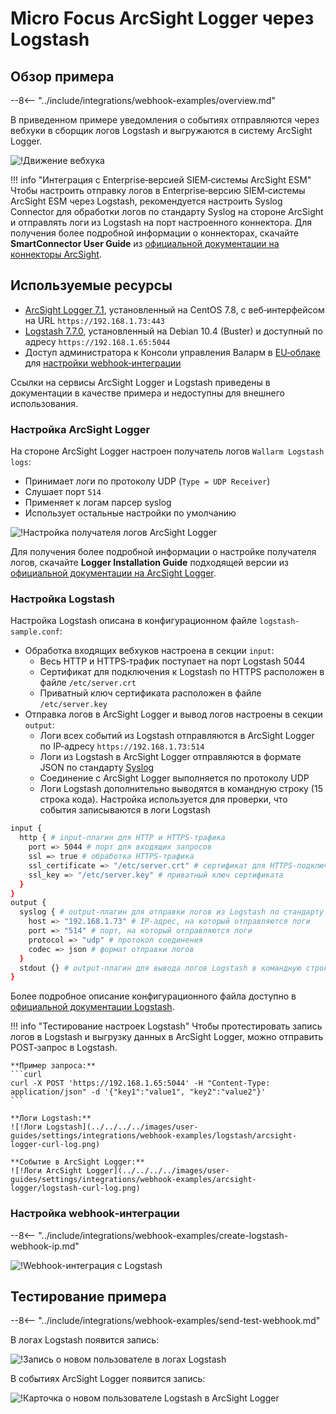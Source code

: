 # Micro Focus ArcSight Logger через Logstash

## Обзор примера

--8<-- "../include/integrations/webhook-examples/overview.md"

В приведенном примере уведомления о событиях отправляются через вебхуки в сборщик логов Logstash и выгружаются в систему ArcSight Logger.

![!Движение вебхука](../../../../images/user-guides/settings/integrations/webhook-examples/logstash/arcsight-logger-scheme.png)

!!! info "Интеграция с Enterprise‑версией SIEM‑системы ArcSight ESM"
    Чтобы настроить отправку логов в Enterprise‑версию SIEM‑системы ArcSight ESM через Logstash, рекомендуется настроить Syslog Connector для обработки логов по стандарту Syslog на стороне ArcSight и отправлять логи из Logstash на порт настроенного коннектора. Для получения более подробной информации о коннекторах, скачайте **SmartConnector User Guide** из [официальной документации на коннекторы ArcSight](https://community.microfocus.com/t5/ArcSight-Connectors/ct-p/ConnectorsDocs).

## Используемые ресурсы

* [ArcSight Logger 7.1](#настройка-arcsight-logger), установленный на CentOS 7.8, с веб‑интерфейсом на URL `https://192.168.1.73:443`
* [Logstash 7.7.0](#настройка-logstash), установленный на Debian 10.4 (Buster) и доступный по адресу `https://192.168.1.65:5044`
* Доступ администратора к Консоли управления Валарм в [EU‑облаке](https://my.wallarm.com) для [настройки webhook‑интеграции](#настройка-webhookинтеграции)

Ссылки на сервисы ArcSight Logger и Logstash приведены в документации в качестве примера и недоступны для внешнего использования.

### Настройка ArcSight Logger

На стороне ArcSight Logger настроен получатель логов `Wallarm Logstash logs`:

* Принимает логи по протоколу UDP (`Type = UDP Receiver`)
* Слушает порт `514`
* Применяет к логам парсер syslog
* Использует остальные настройки по умолчанию

![!Настройка получателя логов ArcSight Logger](../../../../images/user-guides/settings/integrations/webhook-examples/arcsight-logger/logstash-setup.png)

Для получения более подробной информации о настройке получателя логов, скачайте **Logger Installation Guide** подходящей версии из [официальной документации на ArcSight Logger](https://community.microfocus.com/t5/Logger-Documentation/ct-p/LoggerDoc).

### Настройка Logstash

Настройка Logstash описана в конфигурационном файле `logstash-sample.conf`:

* Обработка входящих вебхуков настроена в секции `input`:
    * Весь HTTP и HTTPS‑трафик поступает на порт Logstash 5044
    * Сертификат для подключения к Logstash по HTTPS расположен в файле `/etc/server.crt`
    * Приватный ключ сертификата расположен в файле `/etc/server.key`
* Отправка логов в ArcSight Logger и вывод логов настроены в секции `output`:
    * Логи всех событий из Logstash отправляются в ArcSight Logger по IP‑адресу `https://192.168.1.73:514`
    * Логи из Logstash в ArcSight Logger отправляются в формате JSON по стандарту [Syslog](https://en.wikipedia.org/wiki/Syslog)
    * Соединение с ArcSight Logger выполняется по протоколу UDP
    * Логи Logstash дополнительно выводятся в командную строку (15 строка кода). Настройка используется для проверки, что события записываются в логи Logstash

```bash linenums="1"
input {
  http { # input‑плагин для HTTP и HTTPS‑трафика
    port => 5044 # порт для входящих запросов
    ssl => true # обработка HTTPS‑трафика
    ssl_certificate => "/etc/server.crt" # сертификат для HTTPS‑подключения
    ssl_key => "/etc/server.key" # приватный ключ сертификата
  }
}
output {
  syslog { # output‑плагин для отправки логов из Logstash по стандарту Syslog
    host => "192.168.1.73" # IP‑адрес, на который отправляются логи
    port => "514" # порт, на который отправляются логи
    protocol => "udp" # протокол соединения
    codec => json # формат отправки логов
  }
  stdout {} # output‑плагин для вывода логов Logstash в командную строку
}
```

Более подробное описание конфигурационного файла доступно в [официальной документации Logstash](https://www.elastic.co/guide/en/logstash/current/configuration-file-structure.html).

!!! info "Тестирование настроек Logstash"
    Чтобы протестировать запись логов в Logstash и выгрузку данных в ArcSight Logger, можно отправить POST‑запрос в Logstash.

    **Пример запроса:**
    ```curl
    curl -X POST 'https://192.168.1.65:5044' -H "Content-Type: application/json" -d '{"key1":"value1", "key2":"value2"}'
    ```

    **Логи Logstash:**
    ![!Логи Logstash](../../../../images/user-guides/settings/integrations/webhook-examples/logstash/arcsight-logger-curl-log.png)

    **Событие в ArcSight Logger:**
    ![!Логи ArcSight Logger](../../../../images/user-guides/settings/integrations/webhook-examples/arcsight-logger/logstash-curl-log.png)

### Настройка webhook‑интеграции

--8<-- "../include/integrations/webhook-examples/create-logstash-webhook-ip.md"

![!Webhook-интеграция с Logstash](../../../../images/user-guides/settings/integrations/webhook-examples/logstash/add-webhook-integration-ip.png)

## Тестирование примера

--8<-- "../include/integrations/webhook-examples/send-test-webhook.md"

В логах Logstash появится запись:

![!Запись о новом пользователе в логах Logstash](../../../../images/user-guides/settings/integrations/webhook-examples/logstash/arcsight-logger-user-log.png)

В событиях ArcSight Logger появится запись:

![!Карточка о новом пользователе Logstash в ArcSight Logger](../../../../images/user-guides/settings/integrations/webhook-examples/arcsight-logger/logstash-user.png)